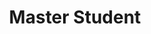 ---
layout: person
name: "Junjie Xu"
image: "/assets/people/xujunjie.jpg" 
title: "Master Student"
category: "Student"
links:
  - link: "junjiexu@smail.nju.edu.cn"
    icon: "email"
---
